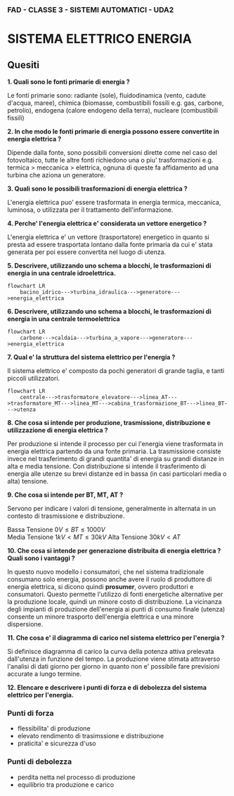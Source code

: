 ### FAD - CLASSE 3 - SISTEMI AUTOMATICI - UDA2
# SISTEMA ELETTRICO ENERGIA

## Quesiti 

**1. Quali sono le fonti primarie di energia ?**  

Le fonti primarie sono: radiante (sole), fluidodinamica (vento, cadute d'acqua, maree), chimica (biomasse, combustibili fossili e.g. gas, carbone, petrolio), endogena (calore endogeno della terra), nucleare (combustibili fissili)

**2. In che modo le fonti primarie di energia possono essere convertite in energia elettrica ?**  

Dipende dalla fonte, sono possibili conversioni dirette come nel caso del fotovoltaico, tutte le altre fonti richiedono una o piu' trasformazioni e.g. termica > meccanica > elettrica, ognuna di queste fa affidamento ad una turbina che aziona un generatore.

**3. Quali sono le possibili trasformazioni di energia elettrica ?**  

L'energia elettrica puo' essere trasformata in energia termica, meccanica, luminosa, o utilizzata per il trattamento dell'informazione.   

**4. Perche' l'energia elettrica e' considerata un vettore energetico ?**  

L'energia elettrica e' un vettore (trasportatore) energetico in quanto si presta ad essere trasportata lontano dalla fonte primaria da cui e' stata generata per poi essere convertita nel luogo di utenza.  

**5. Descrivere, utilizzando uno schema a blocchi, le trasformazioni di energia in una centrale idroelettrica.**  

```mermaid
flowchart LR
    bacino_idrico--->turbina_idraulica--->generatore--->energia_elettrica
```  

**6. Descrivere, utilizzando uno schema a blocchi, le trasformazioni di energia in una centrale termoelettrica**

```mermaid
flowchart LR
    carbone--->caldaia--->turbina_a_vapore--->generatore--->energia_elettrica
```  

**7. Qual e' la struttura del sistema elettrico per l'energia ?**  

Il sistema elettrico e' composto da pochi generatori di grande taglia, e tanti piccoli utilizzatori.  

```mermaid
flowchart LR
    centrale--->trasformatore_elevatore--->linea_AT--->trasformatore_MT--->linea_MT--->cabina_trasformazione_BT--->linea_BT--->utenza
```     

**8. Che cosa si intende per produzione, trasmissione, distribuzione e utilizzazione di energia elettrica ?**  

Per produzione si intende il processo per cui l'energia viene trasformata in energia elettrica partendo da una fonte primaria. La trasmissione consiste invece nel trasferimento di grandi quantita' di energia su grandi distanze in alta e media tensione. Con distribuzione si intende il trasferimento di energia alle utenze su brevi distanze ed in bassa (in casi particolari media o alta) tensione.  

**9. Che cosa si intende per BT, MT, AT ?**  

Servono per indicare i valori di tensione, generalmente in alternata in un contesto di trasmissione e distribuzione.  

Bassa Tensione $0V \le BT \le 1000V$  
Media Tensione $1kV < MT \le 30kV$
Alta Tensione $30kV < AT$

**10.  Che cosa si intende per generazione distribuita di energia elettrica ? Quali sono i vantaggi ?**  

In questo nuovo modello i consumatori, che nel sistema tradizionale consumano solo energia, possono anche avere il ruolo di produttore di energia elettrica, si dicono quindi **prosumer**, ovvero produttori e consumatori. Questo permette l'utilizzo di fonti energetiche alternative per la produzione locale, quindi un minore costo di distribuzione. La vicinanza degli impianti di produzione dell'energia ai punti di consumo finale (utenza) consente un minore trasporto dell'energia elettrica e una minore dispersione.  

**11.  Che cosa e' il diagramma di carico nel sistema elettrico per l'energia ?**  

Si definisce diagramma di carico la curva della potenza attiva prelevata dall'utenza in funzione del tempo. La produzione viene stimata attraverso l'analisi di dati giorno per giorno in quanto non e' possibile fare previsioni accurate a lungo termine.  


**12.  Elencare e descrivere i punti di forza e di debolezza del sistema elettrico per l'energia.**  

### Punti di forza
* flessibilita' di produzione
* elevato rendimento di trasimssione e distribuzione
* praticita' e sicurezza d'uso

### Punti di debolezza
* perdita netta nel processo di produzione
* equilibrio tra produzione e carico